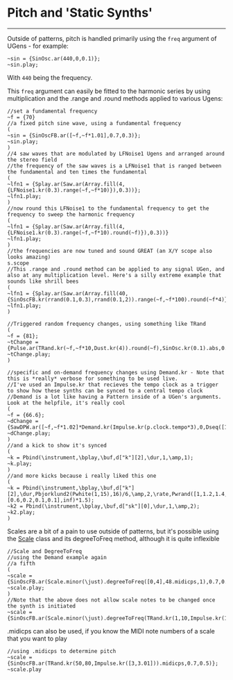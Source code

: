 # Pitch and 'Static Synths'

-------

Outside of patterns, pitch is handled primarily using the `freq` argument of UGens - for example:

```supercollider
~sin = {SinOsc.ar(440,0,0.1)};
~sin.play;
```

With `440` being the frequency.

This `freq` argument can easily be fitted to the harmonic series by using multiplication and the .range and .round methods applied to various Ugens:

```
//set a fundamental frequency
~f = {70}
//a fixed pitch sine wave, using a fundamental frequency
(
~sin = {SinOscFB.ar([~f,~f*1.01],0.7,0.3)};
~sin.play;
)
//4 saw waves that are modulated by LFNoise1 Ugens and arranged around the stereo field
//the frequency of the saw waves is a LFNoise1 that is ranged between the fundamental and ten times the fundamental
(
~lfn1 = {Splay.ar(Saw.ar(Array.fill(4,{LFNoise1.kr(0.3).range(~f,~f*10)}),0.3))};
~lfn1.play;
)
//now round this LFNoise1 to the fundamental frequency to get the frequency to sweep the harmonic frequency
(
~lfn1 = {Splay.ar(Saw.ar(Array.fill(4,{LFNoise1.kr(0.3).range(~f,~f*10).round(~f)}),0.3))}
~lfn1.play;
)
//the frequencies are now tuned and sound GREAT (an X/Y scope also looks amazing)
s.scope
//This .range and .round method can be applied to any signal UGen, and also at any multiplication level. Here's a silly extreme example that sounds like shrill bees
(
~lfn1 = {Splay.ar(Saw.ar(Array.fill(40,{SinOscFB.kr(rrand(0.1,0.3),rrand(0.1,2)).range(~f,~f*100).round(~f*4)}),0.4))}
~lfn1.play;
)

//Triggered random frequency changes, using something like TRand
(
~f = {81};
~tChange = {Pulse.ar(TRand.kr(~f,~f*10,Dust.kr(4)).round(~f),SinOsc.kr(0.1).abs,0.6)*SinOsc.ar([~f,~f*1.01])};
~tChange.play;
)

//specific and on-demand frequency changes using Demand.kr - Note that this is *really* verbose for something to be used live.
//I've used an Impulse.kr that recieves the tempo clock as a trigger to show how these synths can be synced to a central tempo clock
//Demand is a lot like having a Pattern inside of a UGen's arguments. Look at the helpfile, it's really cool
(
~f = {66.6};
~dChange = {SawDPW.ar([~f,~f*1.02]*Demand.kr(Impulse.kr(p.clock.tempo*3),0,Dseq([1,8,2,7,3,6,4,5],inf)),SinOsc.kr(40),0.8)};
~dChange.play;
)
//and a kick to show it's synced
(
~k = Pbind(\instrument,\bplay,\buf,d["k"][2],\dur,1,\amp,1);
~k.play;
)
//and more kicks because i really liked this one
(
~k = Pbind(\instrument,\bplay,\buf,d["k"][2],\dur,Pbjorklund2(Pwhite(1,15),16)/6,\amp,2,\rate,Pwrand([1,1.2,1.4,2],[0.6,0.2,0.1,0.1],inf)*1.5);
~k2 = Pbind(\instrument,\bplay,\buf,d["sk"][0],\dur,1,\amp,2);
~k2.play;
)
```

Scales are a bit of a pain to use outside of patterns, but it's possible using the [Scale](http://doc.sccode.org/Classes/Scale.html#-degreeToFreq) class and its degreeToFreq method, although it is quite inflexible

```supercollider
//Scale and DegreeToFreq
//using the Demand example again
//a fifth
(
~scale = {SinOscFB.ar(Scale.minor(\just).degreeToFreq([0,4],48.midicps,1),0.7,0.2)};
~scale.play;
)
//Note that the above does not allow scale notes to be changed once the synth is initiated
~scale = {SinOscFB.ar(Scale.minor(\just).degreeToFreq(TRand.kr(1,10,Impulse.kr(1)),48.midicps,1),0.7,0.2)};
```

.midicps can also be used, if you know the MIDI note numbers of a scale that you want to play

```supercollider
//using .midicps to determine pitch
~scale = {SinOscFB.ar(TRand.kr(50,80,Impulse.kr([3,3.01])).midicps,0.7,0.5)};
~scale.play
```

